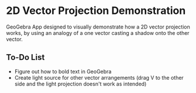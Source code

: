 # 2D Vector Projection Demonstration

GeoGebra App designed to visually demonstrate how a 2D vector projection works, by using an analogy of a one vector casting a shadow onto the other vector. 

## To-Do List

* Figure out how to bold text in GeoGebra
* Create light source for other vector arrangements (drag V to the other side and the light projection doesn't work as intended)